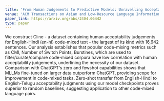 ```yaml
---
title: 'From Human Judgements to Predictive Models: Unravelling Acceptability in Code-Mixed Sentences'
venue: 'ACM Transactions on Asian and Low-Resource Language Information Processing'
paper_link: https://arxiv.org/abs/2404.06442
type: paper
---
```

We construct Cline - a dataset containing human acceptability judgements for English-Hindi (en-hi) code-mixed text - the largest of its kind with 16,642 sentences. Our analysis establishes that popular code-mixing metrics such as CMI, Number of Switch Points, Burstines, which are used to filter/curate/compare code-mixed corpora have low correlation with human acceptability judgements, underlining the necessity of our dataset. Comparison with ChatGPT's zero and fewshot capabilities shows that MLLMs fine-tuned on larger data outperform ChatGPT, providing scope for improvement in code-mixed tasks. Zero-shot transfer from English-Hindi to English-Telugu acceptability judgments using our model checkpoints proves superior to random baselines, suggesting application to other code-mixed language pairs.
